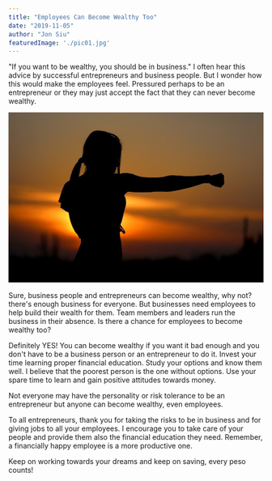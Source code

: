 ```yaml
---
title: "Employees Can Become Wealthy Too"
date: "2019-11-05"
author: "Jon Siu"
featuredImage: './pic01.jpg'
---
```


"If you want to be wealthy, you should be in business." I often hear this advice by successful entrepreneurs and business people. But I wonder how this would make the employees feel. Pressured perhaps to be an entrepreneur or they may just accept the fact that they can never become wealthy.

![fight](./pic01.jpg)

Sure, business people and entrepreneurs can become wealthy, why not? there's enough business for everyone. But businesses need employees to help build their wealth for them. Team members and leaders run the business in their absence. Is there a chance for employees to become wealthy too?

Definitely YES! You can become wealthy if you want it bad enough and you don't have to be a business person or an entrepreneur to do it. Invest your time learning proper financial education. Study your options and know them well. I believe that the poorest person is the one without options. Use your spare time to learn and gain positive attitudes towards money.

Not everyone may have the personality or risk tolerance to be an entrepreneur but anyone can become wealthy, even employees.

To all entrepreneurs, thank you for taking the risks to be in business and for giving jobs to all your employees. I encourage you to take care of your people and provide them also the financial education they need. Remember, a financially happy employee is a more productive one.

Keep on working towards your dreams and keep on saving, every peso counts!